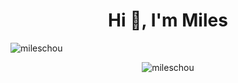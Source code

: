 <h1 align="center">Hi 👋, I'm Miles</h1>
<p align="left"> <img src="https://komarev.com/ghpvc/?username=mileschou" alt="mileschou" /> </p>

<p align="center"> <img src="https://github-readme-stats.vercel.app/api?username=mileschou&show_icons=true" alt="mileschou" /> </p>
